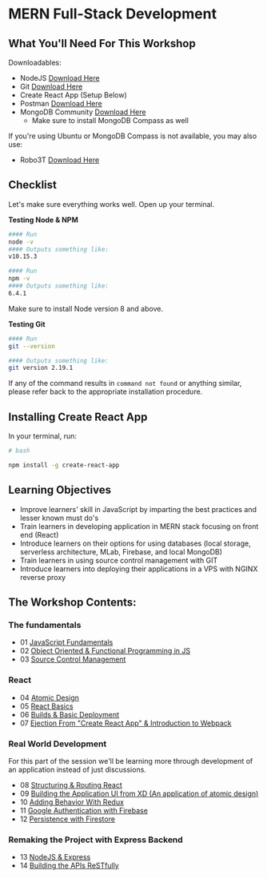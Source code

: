 # MERN Full-Stack Development

## What You'll Need For This Workshop

Downloadables:
- NodeJS [Download Here](https://nodejs.org/en/download)
- Git [Download Here](https://git-scm.com/downloads)
- Create React App (Setup Below)
- Postman [Download Here](https://www.getpostman.com/downloads/)
- MongoDB Community [Download Here](https://www.mongodb.com/download-center#community)
    - Make sure to install MongoDB Compass as well

If you're using Ubuntu or MongoDB Compass is not available, you may also use:
- Robo3T [Download Here](https://robomongo.org/)

## Checklist

Let's make sure everything works well. Open up your terminal.

__Testing Node & NPM__
```bash
#### Run
node -v
#### Outputs something like:
v10.15.3

#### Run
npm -v
#### Outputs something like:
6.4.1
```

Make sure to install Node version 8 and above.

__Testing Git__
```bash
#### Run
git --version

#### Outputs something like:
git version 2.19.1
```

If any of the command results in `command not found` or anything similar, please refer back to the appropriate installation procedure.

## Installing Create React App

In your terminal, run:

```bash
# bash

npm install -g create-react-app
```

## Learning Objectives

 - Improve learners' skill in JavaScript by imparting the best practices and lesser known must do's
 - Train learners in developing application in MERN stack focusing on front end (React)
 - Introduce learners on their options for using databases (local storage, serverless architecture, MLab, Firebase, and local MongoDB)
 - Train learners in using source control management with GIT
 - Introduce learners into deploying their applications in a VPS with NGINX reverse proxy

## The Workshop Contents:

### The fundamentals
- 01 [JavaScript Fundamentals](/modules/js-basics/index.md)
- 02 [Object Oriented & Functional Programming in JS](/modules/oop-fp/index.md)
- 03 [Source Control Management](/modules/git.md)

### React
- 04 [Atomic Design]()
- 05 [React Basics](/modules/react-basics/index.md)
- 06 [Builds & Basic Deployment](/modules/react-deployment/react-builds.md)
- 07 [Ejection From "Create React App" & Introduction to Webpack](/modules/react-advanced/eject.md)

### Real World Development

For this part of the session we'll be learning more through development of an application instead of just discussions.

- 08 [Structuring & Routing React](/modules/todo/structure-and-routes.md)
- 09 [Building the Application UI from XD (An application of atomic design)](/modules/todo/building-ui.md)
- 10 [Adding Behavior With Redux](/modules/todo/redux.md)
- 11 [Google Authentication with Firebase](/modules/todo/firebase-auth.md)
- 12 [Persistence with Firestore](/modules/todo/firebase-persistence.md)

### Remaking the Project with Express Backend 

- 13 [NodeJS & Express]()
- 14 [Building the APIs ReSTfully]()
